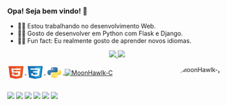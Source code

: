 ### Opa! Seja bem vindo! 👋

- 🐱‍💻 Estou trabalhando no desenvolvimento Web.
- 🐱‍🐉 Gosto de desenvolver em Python com Flask e Django.
- 🐱‍🚀  Fun fact: Eu realmente gosto de aprender novos idiomas.

<div align="center">
  <a href="https://github.com/MoonHawlk">
  <img height="180em" src="https://github-readme-stats.vercel.app/api?username=MoonHawlk&show_icons=true&theme=dark&include_all_commits=true&count_private=true"/>
  <img height="180em" src="https://github-readme-stats.vercel.app/api/top-langs/?username=MoonHawlk&layout=compact&langs_count=7&theme=dark"/>
</div>
  <div style="display: inline_block"><br>
  <img align="center" alt="MoonHawlk-HTML" height="30" width="40" src="https://raw.githubusercontent.com/devicons/devicon/master/icons/html5/html5-original.svg">
  <img align="center" alt="MoonHawlk-CSS" height="30" width="40" src="https://raw.githubusercontent.com/devicons/devicon/master/icons/css3/css3-original.svg">
  <img align="center" alt="MoonHawlk-Python" height="30" width="40" src="https://raw.githubusercontent.com/devicons/devicon/master/icons/python/python-original.svg">
  <img align="center" alt="MoonHawlk-C" height="30" width="40" src="https://cdn.jsdelivr.net/gh/devicons/devicon/icons/c/c-original.svg">
  <img align="right" alt="MoonHawlk-pic" height="150" style="border-radius:50px;" src="https://cdn.discordapp.com/attachments/427178720495927306/923404757882785823/unknown.png">
</div>

  ##
  
  <div>
  <a target="_blank"><img src="https://img.shields.io/badge/Windows-0078D6?style=for-the-badge&logo=windows&logoColor=white" target="_blank"></a>
  <a target="_blank"><img src="https://img.shields.io/badge/Ubuntu-E95420?style=for-the-badge&logo=ubuntu&logoColor=white" target="_blank"></a>
  <a href="https://instagram.com/MoonHawlk" target="_blank"><img src="https://img.shields.io/badge/-Instagram-%23E4405F?style=for-the-badge&logo=instagram&logoColor=white" target="_blank"></a>
 	<a href="https://www.twitch.tv/MoonHawlk" target="_blank"><img src="https://img.shields.io/badge/Twitch-9146FF?style=for-the-badge&logo=twitch&logoColor=white" target="_blank"></a>
  <a href = "mailto:minewitherboy@gmail.com"><img src="https://img.shields.io/badge/-Gmail-%23333?style=for-the-badge&logo=gmail&logoColor=white" target="_blank"></a>
  <a href="https://www.linkedin.com/in/filipe-moreno-5a614b1b7/" target="_blank"><img src="https://img.shields.io/badge/-LinkedIn-%230077B5?style=for-the-badge&logo=linkedin&logoColor=white" target="_blank"></a> 
 

    
  </div>
  
 

